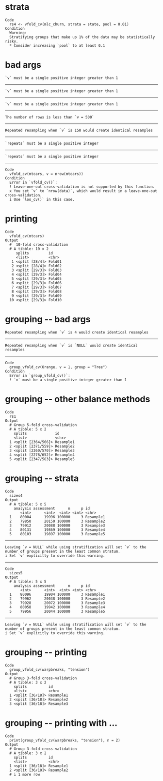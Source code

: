 # strata

    Code
      rs4 <- vfold_cv(mlc_churn, strata = state, pool = 0.01)
    Condition
      Warning:
      Stratifying groups that make up 1% of the data may be statistically risky.
      * Consider increasing `pool` to at least 0.1

# bad args

    `v` must be a single positive integer greater than 1

---

    `v` must be a single positive integer greater than 1

---

    `v` must be a single positive integer greater than 1

---

    The number of rows is less than `v = 500`

---

    Repeated resampling when `v` is 150 would create identical resamples

---

    `repeats` must be a single positive integer

---

    `repeats` must be a single positive integer

---

    Code
      vfold_cv(mtcars, v = nrow(mtcars))
    Condition
      Error in `vfold_cv()`:
      ! Leave-one-out cross-validation is not supported by this function.
      x You set `v` to `nrow(data)`, which would result in a leave-one-out cross-validation.
      i Use `loo_cv()` in this case.

# printing

    Code
      vfold_cv(mtcars)
    Output
      #  10-fold cross-validation 
      # A tibble: 10 x 2
         splits         id    
         <list>         <chr> 
       1 <split [28/4]> Fold01
       2 <split [28/4]> Fold02
       3 <split [29/3]> Fold03
       4 <split [29/3]> Fold04
       5 <split [29/3]> Fold05
       6 <split [29/3]> Fold06
       7 <split [29/3]> Fold07
       8 <split [29/3]> Fold08
       9 <split [29/3]> Fold09
      10 <split [29/3]> Fold10

# grouping -- bad args

    Repeated resampling when `v` is 4 would create identical resamples

---

    Repeated resampling when `v` is `NULL` would create identical resamples

---

    Code
      group_vfold_cv(Orange, v = 1, group = "Tree")
    Condition
      Error in `group_vfold_cv()`:
      ! `v` must be a single positive integer greater than 1

# grouping -- other balance methods

    Code
      rs1
    Output
      # Group 5-fold cross-validation 
      # A tibble: 5 x 2
        splits             id       
        <list>             <chr>    
      1 <split [2364/566]> Resample1
      2 <split [2371/559]> Resample2
      3 <split [2360/570]> Resample3
      4 <split [2278/652]> Resample4
      5 <split [2347/583]> Resample5

# grouping -- strata

    Code
      sizes4
    Output
      # A tibble: 5 x 5
        analysis assessment      n     p id       
           <int>      <int>  <int> <int> <chr>    
      1    80004      19996 100000     3 Resample1
      2    79850      20150 100000     3 Resample2
      3    79912      20088 100000     3 Resample3
      4    80131      19869 100000     3 Resample4
      5    80103      19897 100000     3 Resample5

---

    Leaving `v = NULL` while using stratification will set `v` to the number of groups present in the least common stratum.
    i Set `v` explicitly to override this warning.

---

    Code
      sizes5
    Output
      # A tibble: 5 x 5
        analysis assessment      n     p id       
           <int>      <int>  <int> <int> <chr>    
      1    80096      19904 100000     3 Resample1
      2    79962      20038 100000     3 Resample2
      3    79928      20072 100000     3 Resample3
      4    80058      19942 100000     3 Resample4
      5    79956      20044 100000     3 Resample5

---

    Leaving `v = NULL` while using stratification will set `v` to the number of groups present in the least common stratum.
    i Set `v` explicitly to override this warning.

# grouping -- printing

    Code
      group_vfold_cv(warpbreaks, "tension")
    Output
      # Group 3-fold cross-validation 
      # A tibble: 3 x 2
        splits          id       
        <list>          <chr>    
      1 <split [36/18]> Resample1
      2 <split [36/18]> Resample2
      3 <split [36/18]> Resample3

# grouping -- printing with ...

    Code
      print(group_vfold_cv(warpbreaks, "tension"), n = 2)
    Output
      # Group 3-fold cross-validation 
      # A tibble: 3 x 2
        splits          id       
        <list>          <chr>    
      1 <split [36/18]> Resample1
      2 <split [36/18]> Resample2
      # i 1 more row

